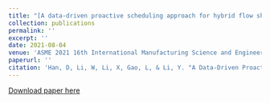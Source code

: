 ```yaml
---
title: "[A data-driven proactive scheduling approach for hybrid flow shop scheduling problem](https://doi.org/10.1115/MSEC2021-61672)"
collection: publications
permalink: ''
excerpt: ''
date: 2021-08-04
venue: 'ASME 2021 16th International Manufacturing Science and Engineering Conference'
paperurl: ''
citation: 'Han, D, Li, W, Li, X, Gao, L, & Li, Y. "A Data-Driven Proactive Scheduling Approach for Hybrid Flow Shop Scheduling Problem." Proceedings of the ASME 2021 16th International Manufacturing Science and Engineering Conference. Volume 2: Manufacturing Processes; Manufacturing Systems; Nano/Micro/Meso Manufacturing; Quality and Reliability. Virtual, Online. June 21–25, 2021. V002T07A002. ASME.'
---
```


[Download paper here](https://doi.org/10.1115/MSEC2021-61672)